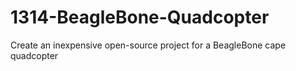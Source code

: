 1314-BeagleBone-Quadcopter
==========================

Create an inexpensive open-source project for a BeagleBone cape quadcopter
